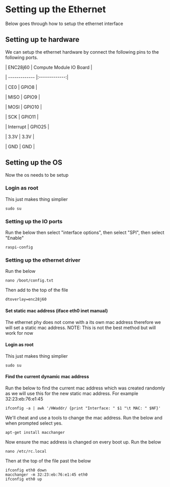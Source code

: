 # Setting up the Ethernet
Below goes through how to setup the ethernet interface

## Setting up te hardware
We can setup the ethernet hardware by connect the following pins to the following ports.

| ENC28j60 | Compute Module IO Board |

| ------------- |:-------------:|

| CE0 | GPIO8 |

| MISO | GPIO9 |

| MOSI | GPIO10 |

| SCK | GPIO11 |

| Interrupt | GPIO25 |

| 3.3V | 3.3V |

| GND | GND |


## Setting up the OS

Now the os needs to be setup

### Login as root
This just makes thing simplier
```
sudo su
```

### Setting up the IO ports
Run the below then select "interface options", then select "SPI", then select "Enable"
```
raspi-config
```

### Setting up the ethernet driver
Run the below
```
nano /boot/config.txt	
```
Then add to the top of the file
```
dtoverlay=enc28j60 
```

#### Set static mac address (iface eth0 inet manual)
The ethernet phy does not come with a its own mac address therefore we will set a static mac address. 
NOTE: This is not the best method but will work for now

#### Login as root
This just makes thing simplier
```
sudo su
```
#### Find the current dynamic mac address
Run the below to find the current mac address which was created randomly as we will use this for the new static mac address. For example 32:23:eb:76:e1:45

```
ifconfig -a | awk '/HWaddr/ {print "Interface: " $1 "\t MAC: " $NF}'
```

We'll cheat and use a tools to change the mac address. Run the below and when prompted select yes.

```
apt-get install macchanger
```

Now ensure the mac address is changed on every boot up. Run the below

```
nano /etc/rc.local 
```

Then at the top of the file past the below

```
ifconfig eth0 down
macchanger -m 32:23:eb:76:e1:45 eth0
ifconfig eth0 up
```






